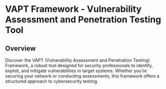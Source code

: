<!DOCTYPE html>
<html lang="en">
<head>
    <meta charset="UTF-8">
    <meta name="viewport" content="width=device-width, initial-scale=1.0">
    <meta name="title" content="VAPT Framework - Vulnerability Assessment and Penetration Testing Tool">
    <meta name="description" content="Explore the VAPT Framework, a powerful tool for vulnerability assessment and penetration testing, featuring modular design, enhanced logging, and comprehensive reporting. Get step-by-step installation instructions and usage guidelines.">
</head>
<body>

<h1>VAPT Framework - Vulnerability Assessment and Penetration Testing Tool</h1>
<section id="overview">
    <h2>Overview</h2>
    <p>
        Discover the VAPT (Vulnerability Assessment and Penetration Testing) Framework, a robust tool designed for security professionals to identify, exploit, and mitigate vulnerabilities in target systems. Whether you're securing your network or conducting assessments, this framework offers a structured approach to cybersecurity testing.
    </p>
</section>
</body>

